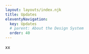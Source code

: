 ```yaml
---
layout: layouts/index.njk
title: Updates
eleventyNavigation:
  key: Updates
  # parent: About the Design System
  order: 40
---
```


xx
